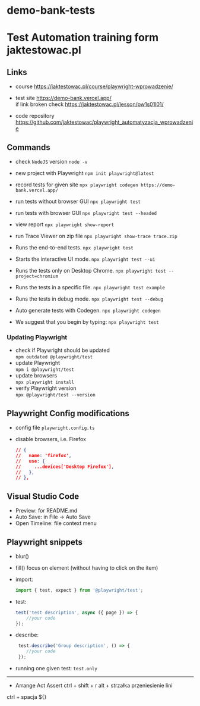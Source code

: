 # demo-bank-tests

# Test Automation training form jaktestowac.pl 

## Links

- course <https://jaktestowac.pl/course/playwright-wprowadzenie/>
- test site <https://demo-bank.vercel.app/>  
if link broken check <https://jaktestowac.pl/lesson/pw1s01l01/>

- code repository <https://github.com/jaktestowac/playwright_automatyzacja_wprowadzenie>

## Commands

- check `NodeJS` version
`node -v`

- new project with Playwright
`npm init playwright@latest`

- record tests for given site
`npx playwright codegen https://demo-bank.vercel.app/`

- run tests without browser GUI
`npx playwright test`

- run tests with browser GUI
`npx playwright test --headed`

- view report
`npx playwright show-report`

- run Trace Viewer on zip file
`npx playwright show-trace trace.zip`

- Runs the end-to-end tests.
`npx playwright test`

 - Starts the interactive UI mode.
`npx playwright test --ui`

- Runs the tests only on Desktop Chrome.
`npx playwright test --project=chromium`

 - Runs the tests in a specific file.
`npx playwright test example`

- Runs the tests in debug mode.
`npx playwright test --debug`

- Auto generate tests with Codegen.
`npx playwright codegen`

- We suggest that you begin by typing:
`npx playwright test`

### Updating Playwright

- check if Playwright should be updated  
`npm outdated @playwright/test`
- update Playwright  
`npm i @playwright/test`
- update browsers  
`npx playwright install`
- verify Playwright version  
`npx @playwright/test --version`

## Playwright Config modifications

- config file `playwright.config.ts`
- disable browsers, i.e. Firefox  

    ```json
    // {
    //   name: 'firefox',
    //   use: {
    //     ...devices['Desktop Firefox'],
    //   },
    // },
    ```

## Visual Studio Code
- Preview: for README.md
- Auto Save: in File -> Auto Save
- Open Timeline: file context menu

## Playwright snippets

- blur()
- fill() focus on element (without having to click on the item)

- import:

    ```typescript
    import { test, expect } from '@playwright/test';
    ```

- test:

    ```typescript
    test('test description', async ({ page }) => {
        //your code
    });
    ```

- describe:

    ```typescript
     test.describe('Group description', () => {
        //your code
     });
    ```

- running one given test: `test.only`

--------------------------------------------------------
- Arrange Act Assert
ctrl + shift + r
alt + strzałka    przeniesienie lini

ctrl + spacja ${}